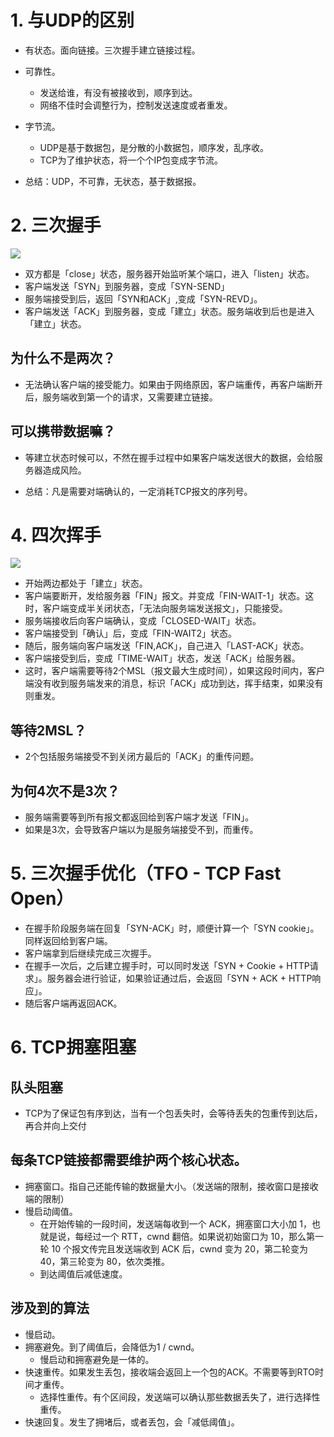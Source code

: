 # 1. 与UDP的区别

- 有状态。面向链接。三次握手建立链接过程。
- 可靠性。
  - 发送给谁，有没有被接收到，顺序到达。
  - 网络不佳时会调整行为，控制发送速度或者重发。
- 字节流。
  - UDP是基于数据包，是分散的小数据包，顺序发，乱序收。
  - TCP为了维护状态，将一个个IP包变成字节流。

- 总结：UDP，不可靠，无状态，基于数据报。

# 2. 三次握手
![](https://p1-jj.byteimg.com/tos-cn-i-t2oaga2asx/gold-user-assets/2020/2/23/170723de9b8aa08b~tplv-t2oaga2asx-watermark.awebp)
- 双方都是「close」状态，服务器开始监听某个端口，进入「listen」状态。
- 客户端发送「SYN」到服务器，变成「SYN-SEND」
- 服务端接受到后，返回「SYN和ACK」,变成「SYN-REVD」。
- 客户端发送「ACK」到服务器，变成「建立」状态。服务端收到后也是进入「建立」状态。

## 为什么不是两次？
- 无法确认客户端的接受能力。如果由于网络原因，客户端重传，再客户端断开后，服务端收到第一个的请求，又需要建立链接。

## 可以携带数据嘛？
- 等建立状态时候可以，不然在握手过程中如果客户端发送很大的数据，会给服务器造成风险。

- 总结：凡是需要对端确认的，一定消耗TCP报文的序列号。

# 4. 四次挥手
![](https://p1-jj.byteimg.com/tos-cn-i-t2oaga2asx/gold-user-assets/2020/2/23/170723e5c0e05829~tplv-t2oaga2asx-watermark.awebp)

- 开始两边都处于「建立」状态。
- 客户端要断开，发给服务器「FIN」报文。并变成「FIN-WAIT-1」状态。这时，客户端变成半关闭状态，「无法向服务端发送报文」，只能接受。
- 服务端接收后向客户端确认，变成「CLOSED-WAIT」状态。
- 客户端接受到「确认」后，变成「FIN-WAIT2」状态。
- 随后，服务端向客户端发送「FIN,ACK」，自己进入「LAST-ACK」状态。
- 客户端接受到后，变成「TIME-WAIT」状态，发送「ACK」给服务器。
- 这时，客户端需要等待2个MSL（报文最大生成时间），如果这段时间内，客户端没有收到服务端发来的消息，标识「ACK」成功到达，挥手结束，如果没有则重发。

## 等待2MSL？
- 2个包括服务端接受不到关闭方最后的「ACK」的重传问题。

## 为何4次不是3次？
- 服务端需要等到所有报文都返回给到客户端才发送「FIN」。
- 如果是3次，会导致客户端以为是服务端接受不到，而重传。

# 5. 三次握手优化（TFO - TCP Fast Open）
- 在握手阶段服务端在回复「SYN-ACK」时，顺便计算一个「SYN cookie」。同样返回给到客户端。
- 客户端拿到后继续完成三次握手。
- 在握手一次后，之后建立握手时，可以同时发送「SYN + Cookie + HTTP请求」。服务器会进行验证，如果验证通过后，会返回「SYN + ACK + HTTP响应」。
- 随后客户端再返回ACK。

# 6. TCP拥塞阻塞

## 队头阻塞
- TCP为了保证包有序到达，当有一个包丢失时，会等待丢失的包重传到达后，再合并向上交付

## 每条TCP链接都需要维护两个核心状态。
- 拥塞窗口。指自己还能传输的数据量大小。（发送端的限制，接收窗口是接收端的限制）
- 慢启动阈值。
  - 在开始传输的一段时间，发送端每收到一个 ACK，拥塞窗口大小加 1，也就是说，每经过一个 RTT，cwnd 翻倍。如果说初始窗口为 10，那么第一轮 10 个报文传完且发送端收到 ACK 后，cwnd 变为 20，第二轮变为 40，第三轮变为 80，依次类推。
  - 到达阈值后减低速度。

## 涉及到的算法
- 慢启动。
- 拥塞避免。到了阈值后，会降低为1 / cwnd。
  - 慢启动和拥塞避免是一体的。
- 快速重传。如果发生丢包，接收端会返回上一个包的ACK。不需要等到RTO时间才重传。
  - 选择性重传。有个区间段，发送端可以确认那些数据丢失了，进行选择性重传。
- 快速回复。发生了拥堵后，或者丢包，会「减低阈值」。